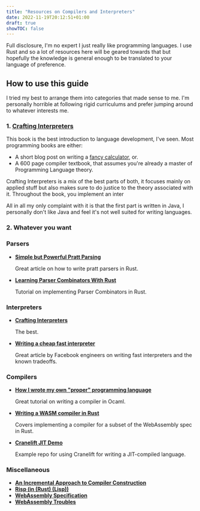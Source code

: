 ```yaml
---
title: "Resources on Compilers and Interpreters"
date: 2022-11-19T20:12:51+01:00
draft: true
showTOC: false
---
```


Full disclosure, I'm no expert I just really like programming languages.
I use Rust and so a lot of resources
here will be geared towards that but hopefully the knowledge is general enough to be translated to your language of preference.

## How to use this guide

I tried my best to arrange them into categories that made sense to me.
I'm personally horrible at following rigid curriculums and prefer jumping around to whatever interests me.

### 1. **[Crafting Interpreters](http://craftinginterpreters.com/contents.html)**

This book is the best introduction to language development, I've seen.
Most programming books are either:

- A short blog post on writing a [fancy calculator](https://github.com/Ch1n3du/ziggy), or.
- A 600 page compiler textbook, that assumes you're already a master of Programming Language theory.

Crafting Interpreters is a mix of the best parts of both, it focuses mainly on applied stuff
but also makes sure to do justice to the theory associated with it.
Throughout the book, you implement an inter

All in all my only complaint with it is that the first part is written in Java, I personally don't like Java
and feel it's not well suited for writing languages.

### 2. Whatever you want

### Parsers

- **[Simple but Powerful Pratt Parsing](https://matklad.github.io/2020/04/13/simple-but-powerful-pratt-parsing.html)**

  Great article on how to write pratt parsers in Rust.

- **[Learning Parser Combinators With Rust](https://bodil.lol/parser-combinators/)**

  Tutorial on implementing Parser Combinators in Rust.

### Interpreters

- **[Crafting Interpreters](http://craftinginterpreters.com/contents.html)**

  The best.

- **[Writing a cheap fast interpreter](https://ndmitchell.com/downloads/slides-cheaply_writing_a_fast_interpreter-23_feb_2021.pdf)**

  Great article by Facebook engineers on writing fast interpreters and the known tradeoffs.

### Compilers

- **[How I wrote my own "proper" programming language](https://mukulrathi.com/create-your-own-programming-language/intro-to-compiler/)**

  Great tutorial on writing a compiler in Ocaml.

- **[Writing a WASM compiler in Rust](https://www.bitfalter.com/webassembly-compiler-text-format-and-ast)**

  Covers implementing a compiler for a subset of the WebAssembly spec in Rust.

- **[Cranelift JIT Demo](https://github.com/bytecodealliance/cranelift-jit-demo)**

  Example repo for using Cranelift for writing a JIT-compiled language.

### Miscellaneous

- **[An Incremental Approach to Compiler Construction](http://scheme2006.cs.uchicago.edu/11-ghuloum.pdf)**
- **[Risp (in (Rust) (Lisp))](https://stopa.io/post/222)**
- **[WebAssembly Specification](https://webassembly.github.io/spec/core/_download/WebAssembly.pdf)**
- **[WebAssembly Troubles](http://troubles.md/wasm-is-not-a-stack-machine/)**
